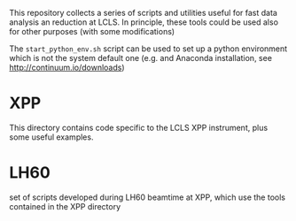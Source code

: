 This repository collects a series of scripts and utilities useful for fast data analysis an reduction at LCLS. In principle, these tools could be used also for other purposes (with some modifications)

The `start_python_env.sh` script can be used to set up a python environment which is not the system default one (e.g. and Anaconda installation, see http://continuum.io/downloads)

# XPP

This directory contains code specific to the LCLS XPP instrument, plus some useful examples.

# LH60

set of scripts developed during LH60 beamtime at XPP, which use the tools contained in the XPP directory

